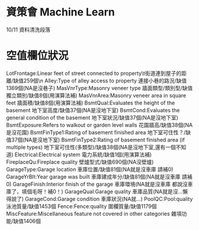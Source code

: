 # 資策會 Machine Learn 
10/11 資料清洗段落

# 空值欄位狀況
LotFrontage:Linear feet of street connected to property\t街道連到屋子的距離/缺值259個\n
Alley:Type of alley access to property                              連接小巷的路況/缺值1369個(NA是沒巷子)
MasVnrType:Masonry veneer type                                      牆面類型/類別型/缺值獨立類別/缺值8個(用演算法補)
MasVnrArea:Masonry veneer area in square feet                       牆面積/缺值8個(用演算法補)
BsmtQual:Evaluates the height of the basement                       地下室高度/缺值37個(NA是沒地下室)
BsmtCond:Evaluates the general condition of the basement            地下室狀況/缺值37個(NA是沒地下室)
BsmtExposure:Refers to walkout or garden level walls                花園牆高/缺值38個(NA是沒花園)
BsmtFinType1:Rating of basement finished area                       地下室可住性？/缺值37個(NA是沒地下室)
BsmtFinType2:Rating of basement finished area (if multiple types)   地下室可住性(多類型)/缺值38個(NA是沒地下室,還有一個不知道)
Electrical:Electrical system                                        電力系統/缺值1個(用演算法補)
FireplaceQu:Fireplace quality                                       壁爐型式/缺值690個(NA沒壁爐)
GarageType:Garage location                                          車庫位置/缺值81個(NA就是沒車庫 請補0)
GarageYrBlt:Year garage was built                                   車庫建成年分/缺值81個(NA就是沒車庫 請補0)
GarageFinish:Interior finish of the garage                          車庫環境(NA就是沒車庫 都說沒車庫了，填個毛呀！補0！)
GarageQual:Garage quality                                           車庫品質(NA就是沒...懶得說了)
GarageCond:Garage condition                                         車庫狀況(NA就...)
PoolQC:Pool:quality                                                 泳池質量/缺值1453個
Fence:Fence:quality                                                 圍欄質量/缺值1179個
MiscFeature:Miscellaneous feature not covered in other categories   雜項功能/缺值1406個
